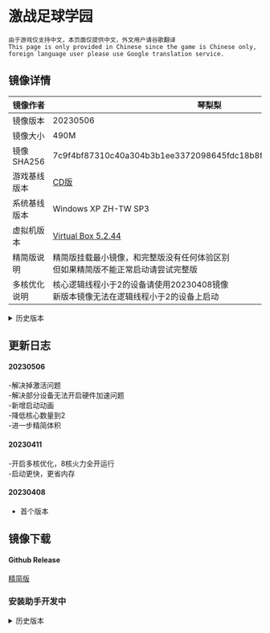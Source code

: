 # 激战足球学园
`由于游戏仅支持中文，本页面仅提供中文，外文用户请谷歌翻译`  
`This page is only provided in Chinese since the game is Chinese only, foreign language user please use Google translation service.`



## 镜像详情

|镜像作者|琴梨梨|
|  ----  | ----  |
|镜像版本|20230506|
|镜像大小|490M  |
|镜像SHA256|7c9f4bf87310c40a304b3b1ee3372098645fdc18b8f397045dd7fd8673e273f3|
|游戏基线版本|[CD版](https://pan.baidu.com/s/18xaJny1jDwz9ICIE9ZIvrw?pwd=e9s2)|  
|系统基线版本|Windows XP ZH-TW SP3|
|虚拟机版本|[Virtual Box 5.2.44](https://download.virtualbox.org/virtualbox/5.2.44/)|
|精简版说明|精简版挂载最小镜像，和完整版没有任何体验区别<br>但如果精简版不能正常启动请尝试完整版|
|多核优化说明|核心逻辑线程小于2的设备请使用20230408镜像<br>新版本镜像无法在逻辑线程小于2的设备上启动|



<details><summary>历史版本</summary>

#### 20230411
|镜像作者|琴梨梨|
|  ----  | ----  |
|镜像版本|20230411|
|镜像大小|524M  |
|镜像SHA256|1ac535f14d445a8c4c1ec0bef469c356fd59a7a78646bca2bcfbaa8a5a4cf3b1|

#### 20230408
|镜像作者|琴梨梨|
|  ----  | ----  |
|镜像大小|精简版本524M<br>完整版本1.01G|
|镜像SHA256|PSQ_WINXP_20230408.7z:SHA256-c9136a5398c07785720a37f4f35918aa9953eafe810c2d8af1539bbe99930f05<br>PSQ_WINXP_TINY_20230408.7z:SHA256-0eca1145ee294406cb644eb67d53d2511de5de7437eea2191f4c63a1e8147d88|

</details>

## 更新日志
#### 20230506
-解决掉激活问题  
-解决部分设备无法开启硬件加速问题  
-新增启动动画  
-降低核心数量到2  
-进一步精简体积  
#### 20230411
-开启多核优化，8核火力全开运行  
-启动更快，更省内存
#### 20230408
- 首个版本

## 镜像下载
#### Github Release
[精简版](https://github.com/GlacierLab/.github/releases/download/%E6%BF%80%E6%88%98%E8%B6%B3%E7%90%83%E5%AD%A6%E5%9B%AD/PSQ_WINXP_TINY_20230506.7z)   
### 安装助手开发中
<details><summary>历史版本</summary>

### 20230411
#### Github Release  
[精简版](https://github.com/GlacierLab/.github/releases/download/%E6%BF%80%E6%88%98%E8%B6%B3%E7%90%83%E5%AD%A6%E5%9B%AD/PSQ_WINXP_TINY_20230411.7z) 
### 20230408  
#### Github Release  
[精简版](https://github.com/GlacierLab/.github/releases/download/%E6%BF%80%E6%88%98%E8%B6%B3%E7%90%83%E5%AD%A6%E5%9B%AD/PSQ_WINXP_TINY_20230408.7z)  
[完整版](https://github.com/GlacierLab/.github/releases/download/%E6%BF%80%E6%88%98%E8%B6%B3%E7%90%83%E5%AD%A6%E5%9B%AD/PSQ_WINXP_20230408.7z)  
 
</details>
